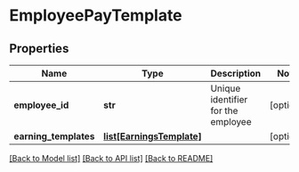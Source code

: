 # EmployeePayTemplate

## Properties
Name | Type | Description | Notes
------------ | ------------- | ------------- | -------------
**employee_id** | **str** | Unique identifier for the employee | [optional] 
**earning_templates** | [**list[EarningsTemplate]**](EarningsTemplate.md) |  | [optional] 

[[Back to Model list]](../README.md#documentation-for-models) [[Back to API list]](../README.md#documentation-for-api-endpoints) [[Back to README]](../README.md)


